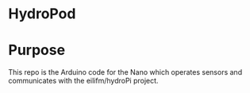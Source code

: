 # HydroPod

Purpose
=======

This repo is the Arduino code for the Nano which operates sensors and communicates with the eilifm/hydroPi project.

